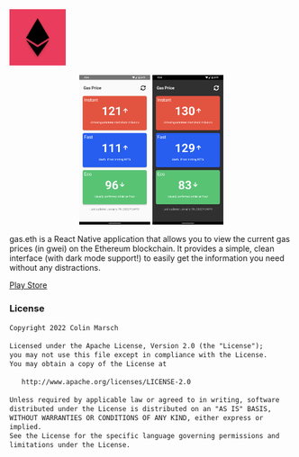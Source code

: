 <img width="100" height="100" src="https://github.com/colinmarsch/gas.eth/raw/main/android/play_store_512.png">

<p align="center">
  <img width="25%" src="https://github.com/colinmarsch/gas.eth/raw/main/android/light_ss.png">
  <img width="25%" src="https://github.com/colinmarsch/gas.eth/raw/main/android/dark_ss.png">
</p>

gas.eth is a React Native application that allows you to view the current gas prices (in gwei) on the Ethereum blockchain. 
It provides a simple, clean interface (with dark mode support!) to easily get the information you need without any distractions.

[Play Store](https://play.google.com/store/apps/details?id=me.colinmarsch.gastracker)

### License
```
Copyright 2022 Colin Marsch

Licensed under the Apache License, Version 2.0 (the "License");
you may not use this file except in compliance with the License.
You may obtain a copy of the License at

   http://www.apache.org/licenses/LICENSE-2.0

Unless required by applicable law or agreed to in writing, software
distributed under the License is distributed on an "AS IS" BASIS,
WITHOUT WARRANTIES OR CONDITIONS OF ANY KIND, either express or implied.
See the License for the specific language governing permissions and
limitations under the License.
```
